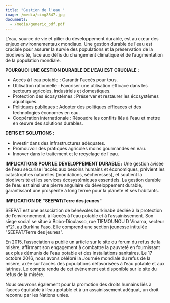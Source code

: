 ```yaml
---
title: "Gestion de l'eau "
image: /media/cimg8847.jpg
documents:
  - /media/generic_pdf.pdf
---
```

L’eau, source de vie et pilier du développement durable, est au cœur des enjeux environnementaux mondiaux. Une gestion durable de l'eau est cruciale pour assurer la survie des populations et la préservation de la biodiversité, face aux défis du changement climatique et de l’augmentation de la population mondiale.

**POURQUOI UNE GESTION DURABLE DE L’EAU EST CRUCIALE :**

* Accès à l'eau potable : Garantir l'accès pour tous.
* Utilisation rationnelle : Favoriser une utilisation efficace dans les secteurs agricoles, industriels et domestiques.
* Protection des écosystèmes : Préserver et restaurer les écosystèmes aquatiques.
* Politiques publiques : Adopter des politiques efficaces et des technologies économes en eau.
* Coopération internationale : Résoudre les conflits liés à l'eau et mettre en œuvre des solutions durables.

**DEFIS ET SOLUTIONS :**

* Investir dans des infrastructures adéquates.
* Promouvoir des pratiques agricoles moins gourmandes en eau.
* Innover dans le traitement et le recyclage de l'eau.

**IMPLICATIONS POUR LE DEVELOPPEMENT DURABLE :**
Une gestion avisée de l'eau sécurise l'accès aux besoins humains et économiques, prévient les catastrophes naturelles (inondations, sécheresses), et soutient la biodiversité et les services écosystémiques essentiels.
La gestion durable de l’eau est ainsi une pierre angulaire du développement durable, garantissant une prospérité à long terme pour la planète et ses habitants.

**I﻿MPLICATION DE "SEEPAT/Terre des jeunes"**

SEEPAT est une association de bénévoles burkinabè dédiée à la protection de l’environnement, à l’accès à l’eau potable et à l’assainissement. Son siège social se situe à Bobo-Dioulasso, rue TIEMOUNOU D Vinama, secteur n°21, au Burkina Faso. Elle comprend une section jeunesse intitulée "SEEPAT/Terre des jeunes".

En 2015, l’association a publié un article sur le site du forum du refus de la misère, affirmant son engagement à combattre la pauvreté en fournissant aux plus démunis de l'eau potable et des installations sanitaires. Le 17 octobre 2016, nous avons célébré la Journée mondiale du refus de la misère, axée sur l’accès des populations défavorisées à l’eau potable et aux latrines. Le compte rendu de cet événement est disponible sur le site du refus de la misère.

Nous œuvrons également pour la promotion des droits humains liés à l’accès équitable à l’eau potable et à un assainissement adéquat, un droit reconnu par les Nations unies.